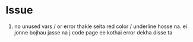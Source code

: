 # Issue
1. no unused vars / or error thakle seita red color / underline hosse na. ei jonne bojhau jasse na j code page ee kothai error dekha disse ta